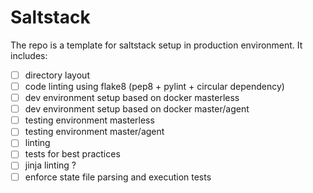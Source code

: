 # Saltstack
The repo is a template for saltstack setup in production environment.
It includes:
- [ ] directory layout
- [ ] code linting using flake8 (pep8 + pylint + circular dependency)
- [ ] dev environment setup based on docker masterless
- [ ] dev environment setup based on docker master/agent
- [ ] testing environment masterless
- [ ] testing environment master/agent
- [ ] linting
- [ ] tests for best practices
- [ ] jinja linting ?
- [ ] enforce state file parsing and execution tests
